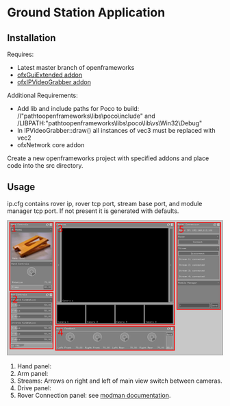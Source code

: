 # Ground Station Application

## Installation
Requires:
* Latest master branch of openframeworks
* [ofxGuiExtended addon](https://github.com/frauzufall/ofxGuiExtended)
* [ofxIPVideoGrabber addon](https://github.com/bakercp/ofxIpVideoGrabber)

Additional Requirements:
* Add lib and include paths for Poco to build: /I"pathtoopenframeworks\libs\poco\include" and /LIBPATH:"pathtoopenframeworks\libs\poco\lib\vs\Win32\Debug"
* In IPVideoGrabber::draw() all instances of vec3 must be replaced with vec2
* ofxNetwork core addon

Create a new openframeworks project with specified addons and place code into the src directory.

## Usage
ip.cfg contains rover ip, rover tcp port, stream base port, and module manager tcp port. If not present it is generated with defaults.

![alt-text](./gui2l.png "GUI")

1. Hand panel: 
2. Arm panel: 
3. Streams: Arrows on right and left of main view switch between cameras.
4. Drive panel: 
5. Rover Connection panel: see [modman documentation](../modman/).
